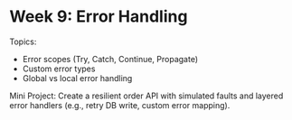 # Week 9: Error Handling

Topics:
- Error scopes (Try, Catch, Continue, Propagate)
- Custom error types
- Global vs local error handling

Mini Project:
Create a resilient order API with simulated faults and layered error handlers (e.g., retry DB write, custom error mapping).